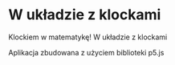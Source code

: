 # W układzie z klockami
Klockiem w matematykę! W układzie z klockami

Aplikacja zbudowana z użyciem biblioteki p5.js
